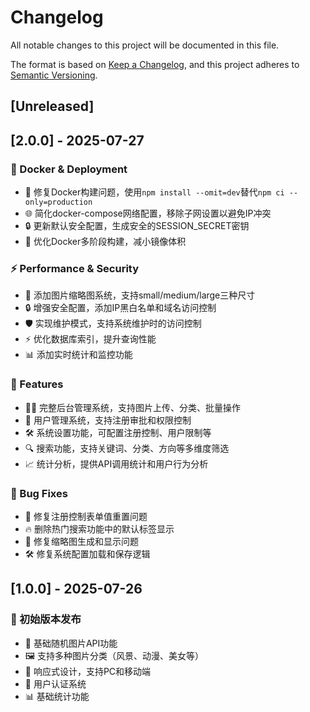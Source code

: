 # Changelog

All notable changes to this project will be documented in this file.

The format is based on [Keep a Changelog](https://keepachangelog.com/en/1.0.0/),
and this project adheres to [Semantic Versioning](https://semver.org/spec/v2.0.0.html).

## [Unreleased]

## [2.0.0] - 2025-07-27

### 🐳 Docker & Deployment
- 🔧 修复Docker构建问题，使用`npm install --omit=dev`替代`npm ci --only=production`
- 🌐 简化docker-compose网络配置，移除子网设置以避免IP冲突
- 🔒 更新默认安全配置，生成安全的SESSION_SECRET密钥
- 📂 优化Docker多阶段构建，减小镜像体积

### ⚡ Performance & Security
- 🚀 添加图片缩略图系统，支持small/medium/large三种尺寸
- 🔒 增强安全配置，添加IP黑白名单和域名访问控制
- 🛡️ 实现维护模式，支持系统维护时的访问控制
- ⚡ 优化数据库索引，提升查询性能
- 📊 添加实时统计和监控功能

### 🎯 Features
- 👨‍💼 完整后台管理系统，支持图片上传、分类、批量操作
- 👥 用户管理系统，支持注册审批和权限控制
- 🛠️ 系统设置功能，可配置注册控制、用户限制等
- 🔍 搜索功能，支持关键词、分类、方向等多维度筛选
- 📈 统计分析，提供API调用统计和用户行为分析

### 🐛 Bug Fixes
- 📝 修复注册控制表单值重置问题
- 🔥 删除热门搜索功能中的默认标签显示
- 📁 修复缩略图生成和显示问题
- 🛠️ 修复系统配置加载和保存逻辑

## [1.0.0] - 2025-07-26

### 🎉 初始版本发布
- 🚀 基础随机图片API功能
- 🖼️ 支持多种图片分类（风景、动漫、美女等）
- 📱 响应式设计，支持PC和移动端
- 🔐 用户认证系统
- 📊 基础统计功能